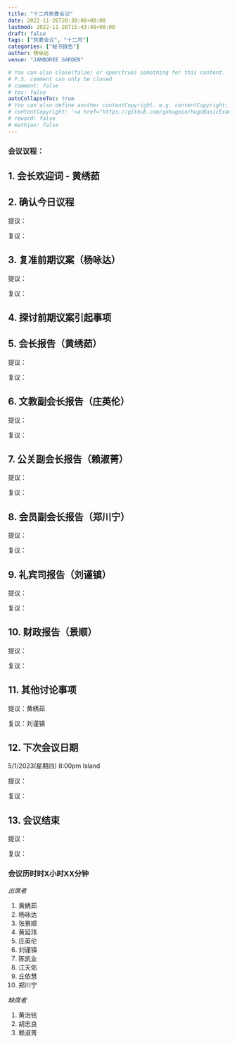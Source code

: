 ```yaml
---
title: "十二月执委会议"
date: 2022-11-26T20:30:00+08:00
lastmod: 2022-11-26T15:43:48+08:00
draft: false
tags: ["执委会议", "十二月"]
categories: ["秘书报告"]
author: 杨咏达
venue: "JAMBOREE GARDEN"

# You can also close(false) or open(true) something for this content.
# P.S. comment can only be closed
# comment: false
# toc: false
autoCollapseToc: true
# You can also define another contentCopyright. e.g. contentCopyright: "This is another copyright."
# contentCopyright: '<a href="https://github.com/gohugoio/hugoBasicExample" rel="noopener" target="_blank">See origin</a>'
# reward: false
# mathjax: false
---
```


### 会议议程：
## 1. 会长欢迎词 - 黄绣茹


## 2. 确认今日议程
提议：

复议：
 
      
## 3. 复准前期议案（杨咏达）
  提议：

  复议：

## 4. 探讨前期议案引起事项

## 5. 会长报告（黄绣茹）
  提议：

  复议：

## 6. 文教副会长报告（庄英伦）
  提议：

  复议：

## 7. 公关副会长报告（赖淑菁）
  提议：

  复议：

## 8. 会员副会长报告（郑川宁）
  提议：

  复议：

## 9. 礼宾司报告（刘谨镇）
  提议：

  复议：

## 10. 财政报告（景顺）
  提议：

  复议：

## 11. 其他讨论事项

  提议：黄綉茹

  复议：刘谨镇

## 12. 下次会议日期
  5/1/2023(星期四) 8:00pm Island

  提议：

  复议：

## 13. 会议结束
  提议：

  复议：


### 会议历时时X小时XX分钟




*出席者*
1. 黄綉茹
2. 杨咏达
3. 张景顺
4. 黄延玮
5. 庄英伦
6. 刘谨镇
7. 陈凯业
8. 江天佑
9. 丘依慧
10. 郑川宁

*缺席者*
1. 黄治铭
2. 胡志良
3. 赖淑菁